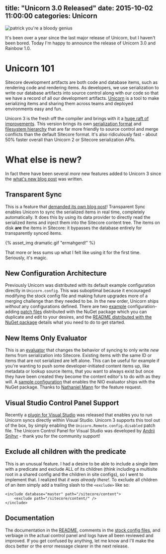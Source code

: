 title: "Unicorn 3.0 Released"
date: 2015-10-02 11:00:00
categories: Unicorn
---

![patrick you're a bloody genius](http://kamsar.net/index.php/2015/09/Unicorn-3-What-s-new/Unicorn_logo.png)

It's been over a year since the last major release of Unicorn, but I haven't been bored. Today I'm happy to announce the release of Unicorn 3.0 and Rainbow 1.0.

# Unicorn 101

Sitecore development artifacts are both code and database items, such as rendering code and rendering items. As developers, we use serialization to write our database artifacts into source control along with our code so that we have a record of all our development artifacts. [Unicorn](https://github.com/kamsar/Unicorn) is a tool to make serializing items and sharing them across teams and deployed environments easy and fun.

Unicorn 3 is the fresh off the compiler and brings with it a [huge raft of improvements](http://kamsar.net/index.php/2015/09/Unicorn-3-What-s-new/). This version brings its own [serialization format](http://kamsar.net/index.php/2015/07/Rethinking-the-Sitecore-Serialization-Format-Unicorn-3-Preview-part-1/) and [filesystem hierarchy](http://kamsar.net/index.php/2015/08/Reinventing-the-Serialization-File-System-Rainbow-Preview-Part-2/) that are far more friendly to source control and merge conflicts than the default Sitecore format. It's also ridiculously fast - about 50% faster overall than Unicorn 2 or Sitecore serialization APIs.

# What else is new?

In fact there have been several _more_ new features added to Unicorn 3 since the [what's new blog post](http://kamsar.net/index.php/2015/09/Unicorn-3-What-s-new/) was written.

## Transparent Sync
This is a feature that [demanded its own blog post](http://kamsar.net/index.php/2015/10/Unicorn-Introducing-Transparent-Sync/)! Transparent Sync enables Unicorn to sync the serialized items in real time, completely automatically. It does this by using its data provider to directly read the serialized items and inject them into the Sitecore content tree. The items on disk **are** the items in Sitecore: it bypasses the database entirely for transparently synced items.

{% asset_img dramatic.gif "ermahgerd!" %}

That more or less sums up what I felt like using it for the first time. Seriously, it's magic.

## New Configuration Architecture

Previously Unicorn was distributed with its default example configuration directly in `Unicorn.config`. This was suboptimal because it encouraged modifying the stock config file and making future upgrades more of a merging challenge than they needed to be. In the new order, Unicorn ships _without_ any configurations defined. There are two [example](https://github.com/kamsar/Unicorn/blob/master/src/Unicorn/Standard%20Config%20Files/Unicorn.Configs.Default.example) configuration-adding [patch files](https://github.com/kamsar/Unicorn/blob/master/src/Unicorn/Standard%20Config%20Files/Unicorn.Configs.NewItemsOnly.example) distributed with the NuGet package which you can duplicate and edit to your desires, and the [README distributed with the NuGet package](https://github.com/kamsar/Unicorn/blob/master/Build/Unicorn.nuget/readme.txt) details what you need to do to get started.

## New Items Only Evaluator

This is an [evaluator](https://github.com/kamsar/Unicorn#evaluator) that changes the behavior of syncing to only write _new_ items from serialization into Sitecore. Existing items with the same ID or items that are not serialized are left alone. This can be useful for example if you're wanting to push some developer-initiated content items up, like metadata or lookup source items, that you want to always exist but once they have been created they become the content editor's to do with as they will. A [sample configuration](https://github.com/kamsar/Unicorn/blob/master/src/Unicorn/Standard%20Config%20Files/Unicorn.Configs.NewItemsOnly.example) that enables the NIO evaluator ships with the NuGet package. Thanks to [Nathaniel Mann](https://twitter.com/cardinal252) for the feature request.

## Visual Studio Control Panel Support

Recently a [plugin for Visual Studio](https://visualstudiogallery.msdn.microsoft.com/64439022-f470-422a-b663-fbb89aaf6e86) was released that enables you to run Unicorn syncs directly within Visual Studio. Unicorn 3 supports this tool out of the box, by simply enabling the `Unicorn.Remote.config.disabled` patch file. The Unicorn Control Panel for Visual Studio was developed by [Andrii Snihyr](https://twitter.com/berserkerdotnet) - thank you for the community support!

## Exclude all children with the predicate

This is an unusual feature. I had a desire to be able to include a single item with a predicate and exclude ALL of its children (think including a multisite root in a shared config and the children in site configs), so I went to implement that. I realized that _it was already there!_. To exclude all children of an item simply add a trailing slash to the `<exclude>` like so:

	<include database="master" path="/sitecore/content">
		<exclude path="/sitecore/content/" />
	</include>

## Documentation

The documentation in the [README](https://github.com/kamsar/Unicorn/blob/master/README.md), comments in the [stock config files](https://github.com/kamsar/Unicorn/tree/master/src/Unicorn/Standard%20Config%20Files), and verbiage in the actual control panel and logs have all been reviewed and improved. If you get confused by anything, let me know and I'll make the docs better or the error message clearer in the next release.